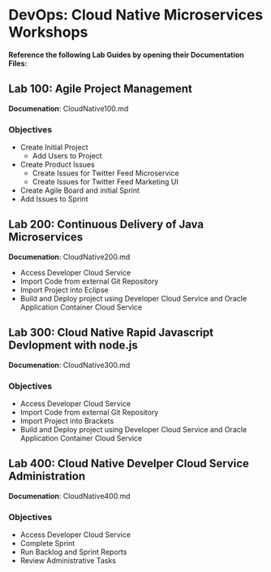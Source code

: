 
# DevOps: Cloud Native Microservices Workshops

**Reference the following Lab Guides by opening their Documentation Files:**

## Lab 100: Agile Project Management

**Documenation**: CloudNative100.md

### Objectives

- Create Initial Project
    - Add Users to Project
- Create Product Issues
    - Create Issues for Twitter Feed Microservice
    - Create Issues for Twitter Feed Marketing UI
- Create Agile Board and initial Sprint
- Add Issues to Sprint

## Lab 200: Continuous Delivery of Java Microservices

**Documenation**: CloudNative200.md

- Access Developer Cloud Service
- Import Code from external Git Repository
- Import Project into Eclipse
- Build and Deploy project using Developer Cloud Service and Oracle Application Container Cloud Service

## Lab 300: Cloud Native Rapid Javascript Devlopment with node.js

**Documenation**: CloudNative300.md

### Objectives

- Access Developer Cloud Service
- Import Code from external Git Repository
- Import Project into Brackets
- Build and Deploy project using Developer Cloud Service and Oracle Application Container Cloud Service

## Lab 400:  Cloud Native Develper Cloud Service Administration

**Documenation**: CloudNative400.md

### Objectives

- Access Developer Cloud Service
- Complete Sprint
- Run Backlog and Sprint Reports
- Review Administrative Tasks
